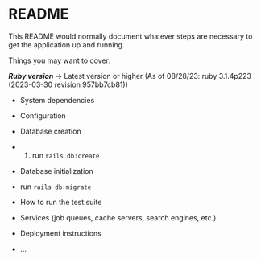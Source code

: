 # README

This README would normally document whatever steps are necessary to get the
application up and running.

Things you may want to cover:

***Ruby version***
-> Latest version or higher (As of 08/28/23: ruby 3.1.4p223 (2023-03-30 revision 957bb7cb81))


* System dependencies
<!-- none -->
<!-- webpack or yarn -->

* Configuration
<!-- making sure about CSRF, authentication, external API connections (404 errors, etc) -->
<!-- always bundle install -->

* Database creation
<!-- ****Rails default database of choice is sqlite. make sure to change storage.yml****  -->
- 1) run `rails db:create`

* Database initialization
- run `rails db:migrate`

* How to run the test suite
<!-- in progress -->

* Services (job queues, cache servers, search engines, etc.)
<!-- in progress -->
* Deployment instructions
<!-- in progress -->

* ...
